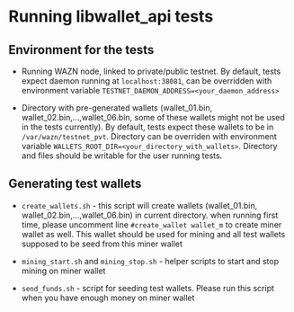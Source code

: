 # Running libwallet_api tests

## Environment for the tests
* Running WAZN node, linked to private/public testnet.
  By default, tests expect daemon running at ```localhost:38081```,
  can be overridden with environment variable ```TESTNET_DAEMON_ADDRESS=<your_daemon_address>```

* Directory with pre-generated wallets
  (wallet_01.bin, wallet_02.bin,...,wallet_06.bin, some of these wallets might not be used in the tests currently).
  By default, tests expect these wallets to be in ```/var/wazn/testnet_pvt```.
  Directory can be overriden with environment variable ```WALLETS_ROOT_DIR=<your_directory_with_wallets>```.
  Directory and files should be writable for the user running tests.


## Generating test wallets
* ```create_wallets.sh``` - this script will create wallets (wallet_01.bin, wallet_02.bin,...,wallet_06.bin) in current directory.
  when running first time, please uncomment line ```#create_wallet wallet_m``` to create miner wallet as well.
  This wallet should be used for mining and all test wallets supposed to be seed from this miner wallet

* ```mining_start.sh``` and ```mining_stop.sh``` - helper scripts to start and stop mining on miner wallet

* ```send_funds.sh``` - script for seeding test wallets. Please run this script when you have enough money on miner wallet
